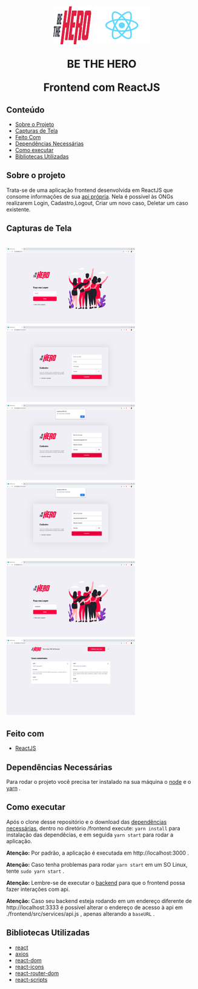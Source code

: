 <h1 align="center">
            <img src="./assets/logo.svg" alt="Be The Hero" width="100px" height="100px">
            <img src="./assets/reactJS.png" alt="Be The Hero" width="150px" height="100px">
    <p align="center"><strong>BE THE HERO</strong></p>
    <p align="center">Frontend com ReactJS</P>
</h1>

## Conteúdo
* [Sobre o Projeto](#sobre-o-projeto)
* [Capturas de Tela](#capturas-de-tela)
* [Feito Com](#sobre-o-projeto)
* [Dependências Necessárias](#dependências-necessárias)
* [Como executar](#como-executar)
* [Bibliotecas Utilizadas](#bibliotecas-utilizadas)

## Sobre o projeto
Trata-se de uma aplicação frontend desenvolvida em ReactJS que consome informações de sua [api própria](https://github.com/RCout1nho/Be-The-Hero/tree/master/backend). Nela é possível às ONGs realizarem Login, Cadastro,Logout, Criar um novo caso, Deletar um caso existente.

## Capturas de Tela

<h1 align="space-between">
    <img src="./assets/prints/Login.png" alt="Be The Hero" width="340px" height="200px" >
    <img src="./assets/prints/Cadastro.png" alt="Be The Hero" width="340px" height="200px">
    <img src="./assets/prints/CadastroAlerta.png" alt="Be The Hero" width="340px" height="200px">
    <img src="./assets/prints/CadastroAlerta.png" alt="Be The Hero" width="340px" height="200px">
    <img src="./assets/prints/Login2.png" alt="Be The Hero" width="340px" height="200px">
    <img src="./assets/prints/Casos.png" alt="Be The Hero" width="340px" height="200px">
</h1>

## Feito com
* [ReactJS](https://pt-br.reactjs.org/)

## Dependências Necessárias
Para rodar o projeto você precisa ter instalado na sua máquina o [node](https://nodejs.org/en/download/) e o [yarn](https://yarnpkg.com/) .

## Como executar
Após o clone desse repositório e o download das [dependências necessárias](#dependências-Necessárias), dentro no diretório /frontend execute: `yarn install`  para instalação das dependêcias, e em seguida `yarn start` para rodar a aplicação.

**Atenção:** Por padrão, a aplicação é executada em http://localhost:3000 .

**Atenção:** Caso tenha problemas para rodar `yarn start` em um SO Linux, tente `sudo yarn start` . 

**Atenção:** Lembre-se de executar o [backend](https://github.com/RCout1nho/Be-The-Hero/blob/master/backend/README.md#como-executar) para que o frontend possa fazer interações com  api.

**Atenção:** Caso seu backend esteja rodando em um endereço diferente de http://localhost:3333 é possível alterar o endereço de acesso à api em ./frontend/src/services/api.js , apenas alterando a `baseURL`
.

## Bibliotecas Utilizadas

* [react](https://pt-br.reactjs.org/)
* [axios](https://github.com/axios/axios)
* [react-dom](https://pt-br.reactjs.org/docs/react-dom.html)
* [react-icons](https://react-icons.netlify.com/#/)
* [react-router-dom](https://www.npmjs.com/package/react-router-dom)
* [react-scripts](https://www.npmjs.com/package/react-scripts)
